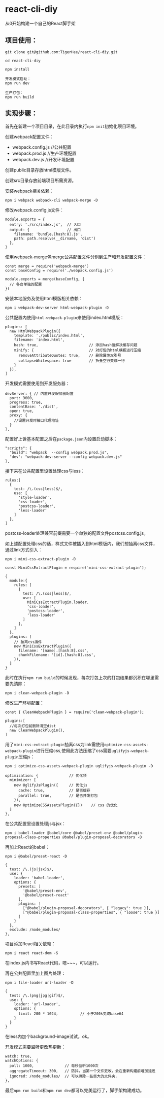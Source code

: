 # react-cli-diy

从0开始构建一个自己的React脚手架

## 项目使用：
```
git clone git@github.com:TigerHee/react-cli-diy.git

cd react-cli-diy

npm install

开发模式启动：
npm run dev

生产打包：
npm run build
```
## 实现步骤：

首先在新建一个项目目录，在此目录内执行`npm init`初始化项目环境。

创建webpack配置文件：

 - webpack.config.js  //公共配置
 - webpack.prod.js    //生产环境配置
 - webpack.dev.js     //开发环境配置

创建public目录存放html模版文件。

创建src目录存放前端项目所需资源。

安装webpack相关依赖：

`npm i webpack webpack-cli webpack-merge -D`

修改webpack.config.js文件：
```
module.exports = {
  entry: './src/index.js',  // 入口
  output: {                 // 出口
    filename: 'bundle.[hash:8].js',
    path: path.resolve(__dirname, 'dist')
  },
}
```
使用webpack-merge包merge公共配置文件分别到生产和开发配置文件：

```
const merge = require('webpack-merge')
const baseConfig = require('./webpack.config.js')

module.exports = merge(baseConfig, {
  // 各自单独的配置
})
```

安装本地服务及使用html模版相关依赖：

`npm i webpack-dev-server html-webpack-plugin -D`

公共配置内使用`html-webpack-plugin`来使用index.html模版：

```
plugins: [
  new HtmlWebpackPlugin({
    template: './public/index.html',
    filename: 'index.html',
    hash: true,                       // 添加hash值解决缓存问题
    minify: {                         // 对打包的html模板进行压缩
      removeAttributeQuotes: true,    // 删除属性双引号
      collapseWhitespace: true        // 折叠空行变成一行
    }
  }),
]
```
开发模式需要使用到开发服务器：

```
devServer: { // 内置开发服务器配置
  port: 3000,
  progress: true,
  contentBase: './dist',
  open: true,
  proxy: {
    //设置开发时接口代理地址
  }
},
```

配置好上诉基本配置之后在`package.json`内设置启动脚本：

```
"scripts": {
  "build": "webpack  --config webpack.prod.js",
  "dev": "webpack-dev-server --config webpack.dev.js"
},
```

接下来在公共配置里设置处理css与less：

```
rules:[
  {
    test: /\.(css|less)$/,
    use: [
      'style-loader',
      'css-loader',
      'postcss-loader',
      'less-loader'
    ]
  },
]
```
postcss-loader处理兼容前缀需要一个单独的配置文件postcss.config.js。

如上述配置处理css的话，样式文件被插入到html模版内，我们想抽离css文件，通过link方式引入：

`npm i mini-css-extract-plugin -D`

```
const MiniCssExtractPlugin = require('mini-css-extract-plugin');

{
  module:{
    rules: [
      {
        test: /\.(css|less)$/,
        use: [
          MiniCssExtractPlugin.loader,
          'css-loader',
          'postcss-loader',
          'less-loader'
        ]
      },
    ]
  },
  plugins: [
    // 抽离css插件
    new MiniCssExtractPlugin({
      filename: '[name].[hash:8].css',
      chunkFilename: '[id].[hash:8].css',
    }),
  ]
}
```

此时在执行`npm run build`的时候发现，每次打包上次的打包结果都沉积在哪里需要先清除：

`npm i clean-webpack-plugin -D`

修改生产环境配置：

```
const { CleanWebpackPlugin } = require('clean-webpack-plugin');

plugins:[
  //每次打包前删除清空dist
  new CleanWebpackPlugin(),
]

```

用了`mini-css-extract-plugin`抽离css为link需使用`optimize-css-assets-webpack-plugin`进行压缩css,使用此方法压缩了css需要`uglifyjs-webpack-plugin`压缩js：

`npm i optimize-css-assets-webpack-plugin uglifyjs-webpack-plugin -D`

```
optimization: {              // 优化项
  minimizer: [
    new UglifyJsPlugin({     // 优化js
      cache: true,           // 是否缓存
      parallel: true,        // 是否并发打包
    }),
    new OptimizeCSSAssetsPlugin({})    // css 的优化
  ]
},
```

在公共配置里设置处理js与jsx：

`npm i babel-loader @babel/core @babel/preset-env @babel/plugin-proposal-class-properties @babel/plugin-proposal-decorators -D`

再加上React的babel：

`npm i @babel/preset-react -D`

```
{
  test: /\.(js|jsx)$/,
  use: {
    loader: 'babel-loader',
    options: {
      presets: [
        '@babel/preset-env',
        '@babel/preset-react'
      ],
      plugins: [
        ["@babel/plugin-proposal-decorators", { "legacy": true }],
        ["@babel/plugin-proposal-class-properties", { "loose": true }]
      ]
    }
  },
  exclude: /node_modules/
},
```

项目添加React相关依赖：

`npm i react react-dom -S`

在index.js内书写React代码，嗯~~~，可以运行。

再在公共配置里加上图片处理：

`npm i file-loader url-loader -D`

```
{
  test: /\.(png|jpg|gif)$/,
  use: {
    loader: 'url-loader',
    options: {
      limit: 200 * 1024,          // 小于200k变成base64
    }
  }
}
```
在less内加个background-image试试，ok。

开发模式需要监听更改热更新：

```
watch: true,
watchOptions: {
  poll: 1000,              // 每秒监听1000次
  aggregateTimeout: 300,   // 防抖，当第一个文件更改，会在重新构建前增加延迟
  ignored: /node_modules/  // 可以排除一些巨大的文件夹，
},
```

最后`npm run build`和`npm run dev`都可以完美运行了，脚手架构建成功。